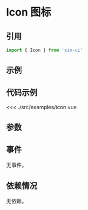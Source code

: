 # Icon 图标

## 引用
```js
import { Icon } from 'xin-ui'
```

## 示例
<example-icon/>

## 代码示例
<<< ./src/examples/icon.vue

## 参数

## 事件

无事件。

## 依赖情况

无依赖。






